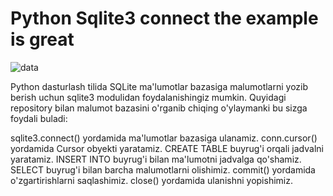 # Python Sqlite3 connect the example is great

![data](https://github.com/themusharraf/PySqlite3-Lesson/assets/122869450/70c53cf1-6d05-4ebf-924c-bbf9ffa7298c)

Python dasturlash tilida SQLite ma'lumotlar bazasiga malumotlarni yozib berish uchun sqlite3 modulidan foydalanishingiz mumkin.
Quyidagi repository bilan malumot bazasini o'rganib chiqing o'ylaymanki bu sizga foydali buladi:

sqlite3.connect() yordamida ma'lumotlar bazasiga ulanamiz.
conn.cursor() yordamida Cursor obyekti yaratamiz.
CREATE TABLE buyrug'i orqali jadvalni yaratamiz.
INSERT INTO buyrug'i bilan ma'lumotni jadvalga qo'shamiz.
SELECT buyrug'i bilan barcha malumotlarni olishimiz.
commit() yordamida o'zgartirishlarni saqlashimiz.
close() yordamida ulanishni yopishimiz.
